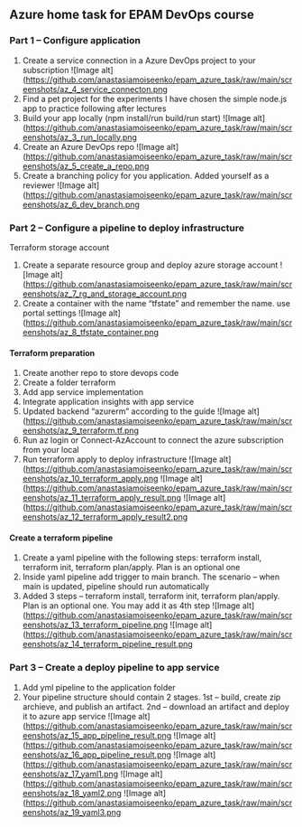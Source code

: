## Azure home task for EPAM DevOps course

### Part 1 – Configure application
1. Create a service connection in a Azure DevOps project to your subscription
![Image alt](https://github.com/anastasiamoiseenko/epam_azure_task/raw/main/screenshots/az_4_service_connecton.png
2.  Find a pet project for the experiments
I have chosen the simple node.js app to practice following after lectures
3. Build your app locally (npm install/run build/run start)
![Image alt](https://github.com/anastasiamoiseenko/epam_azure_task/raw/main/screenshots/az_3_run_locally.png
4. Create an Azure DevOps repo
![Image alt](https://github.com/anastasiamoiseenko/epam_azure_task/raw/main/screenshots/az_5_create_a_repo.png
5. Create a branching policy for you application. Added yourself as a reviewer
![Image alt](https://github.com/anastasiamoiseenko/epam_azure_task/raw/main/screenshots/az_6_dev_branch.png
### Part 2 – Configure a pipeline to deploy infrastructure
Terraform storage account 
1. Create a separate resource group and deploy azure storage account
![Image alt](https://github.com/anastasiamoiseenko/epam_azure_task/raw/main/screenshots/az_7_rg_and_storage_account.png
2. Create a container with the name “tfstate” and remember the name. use portal settings
![Image alt](https://github.com/anastasiamoiseenko/epam_azure_task/raw/main/screenshots/az_8_tfstate_container.png
#### Terraform preparation
1. Create another repo to store devops code
2. Create a folder terraform
3. Add app service implementation
4. Integrate application insights with app service
5. Updated backend “azurerm” according to the guide
![Image alt](https://github.com/anastasiamoiseenko/epam_azure_task/raw/main/screenshots/az_9_terraform.tf.png
6. Run az login or Connect-AzAccount to connect the azure subscription from your local
7. Run terraform apply to deploy infrastructure 
![Image alt](https://github.com/anastasiamoiseenko/epam_azure_task/raw/main/screenshots/az_10_terraform_apply.png
![Image alt](https://github.com/anastasiamoiseenko/epam_azure_task/raw/main/screenshots/az_11_terraform_apply_result.png
![Image alt](https://github.com/anastasiamoiseenko/epam_azure_task/raw/main/screenshots/az_12_terraform_apply_result2.png
#### Create a terraform pipeline
1. Create a yaml pipeline with the following steps: terraform install, terraform init, terraform plan/apply. Plan is an optional one 
2. Inside yaml pipeline add trigger to main branch. The scenario – when main is updated, pipeline should run automatically
3. Added 3 steps – terraform install, terraform init, terraform plan/apply. Plan is an optional one. You may add it as 4th step
![Image alt](https://github.com/anastasiamoiseenko/epam_azure_task/raw/main/screenshots/az_13_terraform_pipeline.png
![Image alt](https://github.com/anastasiamoiseenko/epam_azure_task/raw/main/screenshots/az_14_terraform_pipeline_result.png
### Part 3 – Create a deploy pipeline to app service
1. Add yml pipeline to the application folder
2. Your pipeline structure should contain 2 stages. 1st – build, create zip archieve, and publish an artifact. 2nd – download an artifact and deploy it to azure app service
![Image alt](https://github.com/anastasiamoiseenko/epam_azure_task/raw/main/screenshots/az_15_app_pipeline_result.png
![Image alt](https://github.com/anastasiamoiseenko/epam_azure_task/raw/main/screenshots/az_16_app_pipeline_result.png
![Image alt](https://github.com/anastasiamoiseenko/epam_azure_task/raw/main/screenshots/az_17_yaml1.png
![Image alt](https://github.com/anastasiamoiseenko/epam_azure_task/raw/main/screenshots/az_18_yaml2.png
![Image alt](https://github.com/anastasiamoiseenko/epam_azure_task/raw/main/screenshots/az_19_yaml3.png